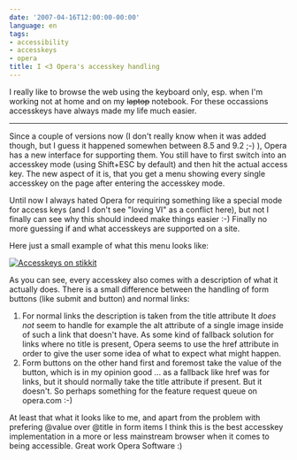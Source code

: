 ```yaml
---
date: '2007-04-16T12:00:00-00:00'
language: en
tags:
- accessibility
- accesskeys
- opera
title: I <3 Opera's accesskey handling
---
```



I really like to browse the web using the keyboard only, esp. when I'm working not at home and on my <del>laptop</del> notebook. For these occassions accesskeys have always made my life much easier. 


-------------------------------


Since a couple of versions now (I don't really know when it was added though, but I guess it happened somewhen between 8.5 and 9.2 ;-) ), Opera has a new interface for supporting them. You still have to first switch into an accesskey mode (using Shift+ESC by default) and then hit the actual access key. The new aspect of it is, that you get a menu showing every single accesskey on the page after entering the accesskey mode.

Until now I always hated Opera for requiring something like a special mode for access keys (and I don't see "loving VI" as a conflict here), but not I finally can see why this should indeed make things easier :-) Finally no more guessing if and what accesskeys are supported on a site.

Here just a small example of what this menu looks like:

<a class="thickbox figure" title="Accesskeys on stikkit" href="http://zerokspot.com/uploads/operaaccess.png"><img src="http://zerokspot.com/uploads/operaaccess.small.png" alt="Accesskeys on stikkit"/></a>

As you can see, every accesskey also comes with a description of what it actually does. There is a small difference between the handling of form buttons (like submit and button) and normal links:

1. For normal links the description is taken from the title attribute It *does not* seem to handle for example the alt attribute of a single image inside of such a link that doesn't have. As some kind of fallback solution for links where no title is present, Opera seems to use the href attribute in order to give the user some idea of what to expect what might happen.
2. Form buttons on the other hand first and foremost take the value of the button, which is in my opinion good ... as a fallback like href was for links, but it should normally take the title attribute if present. But it doesn't. So perhaps something for the feature request queue on opera.com :-) 

At least that what it looks like to me, and apart from the problem with prefering \@value over \@title in form items I think this is the best accesskey implementation in a more or less mainstream browser when it comes to being accessible. Great work Opera Software :)